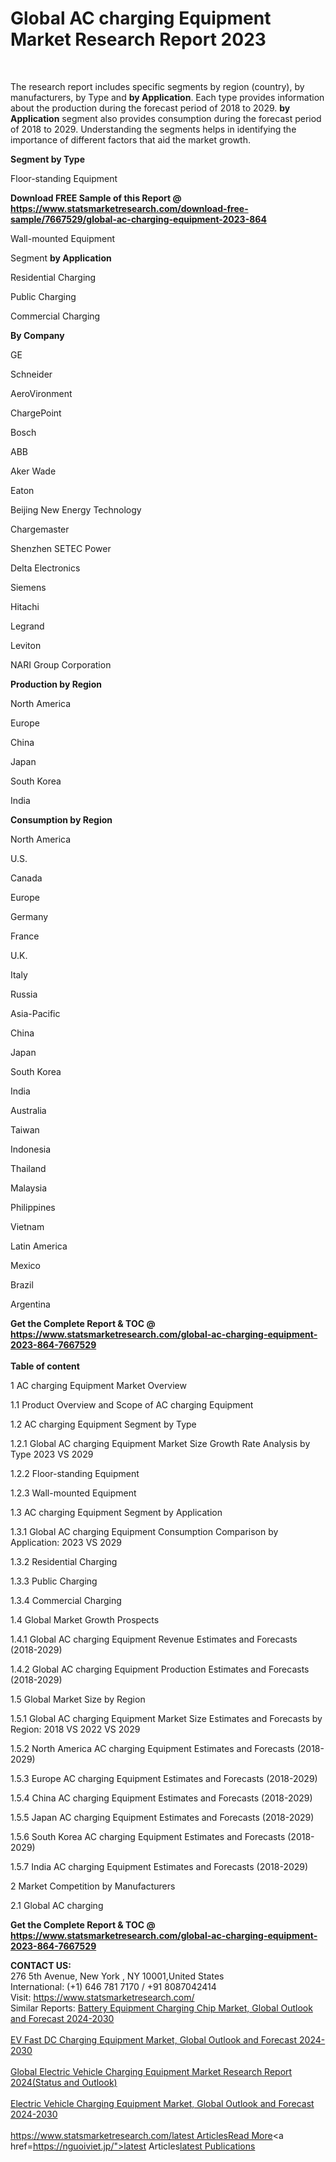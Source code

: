 <h1>Global AC charging Equipment Market Research Report 2023</h1><br/><p>The research report includes specific segments by region (country), by manufacturers, by Type and <strong>by Application</strong>. Each type provides information about the production during the forecast period of 2018 to 2029. <strong>by Application</strong> segment also provides consumption during the forecast period of 2018 to 2029. Understanding the segments helps in identifying the importance of different factors that aid the market growth.</p><p><strong>Segment by Type</strong></p><p>Floor-standing Equipment</p><p><strong>Download FREE Sample of this Report @ <a href="https://www.statsmarketresearch.com/download-free-sample/7667529/global-ac-charging-equipment-2023-864">https://www.statsmarketresearch.com/download-free-sample/7667529/global-ac-charging-equipment-2023-864</a></strong></p><p>Wall-mounted Equipment</p><p>Segment <strong>by Application</strong></p><p>Residential Charging</p><p>Public Charging</p><p>Commercial Charging</p><p><strong>By Company</strong></p><p>GE</p><p>Schneider</p><p>AeroVironment</p><p>ChargePoint</p><p>Bosch</p><p>ABB</p><p>Aker Wade</p><p>Eaton</p><p>Beijing New Energy Technology</p><p>Chargemaster</p><p>Shenzhen SETEC Power</p><p>Delta Electronics</p><p>Siemens</p><p>Hitachi</p><p>Legrand</p><p>Leviton</p><p>NARI Group Corporation</p><p><strong>Production by Region</strong></p><p>North America</p><p>Europe</p><p>China</p><p>Japan</p><p>South Korea</p><p>India</p><p><strong>Consumption by Region</strong></p><p>North America</p><p>U.S.</p><p>Canada</p><p>Europe</p><p>Germany</p><p>France</p><p>U.K.</p><p>Italy</p><p>Russia</p><p>Asia-Pacific</p><p>China</p><p>Japan</p><p>South Korea</p><p>India</p><p>Australia</p><p>Taiwan</p><p>Indonesia</p><p>Thailand</p><p>Malaysia</p><p>Philippines</p><p>Vietnam</p><p>Latin America</p><p>Mexico</p><p>Brazil</p><p>Argentina</p><div><b>Get the Complete Report & TOC @ <a href="https://www.statsmarketresearch.com/global-ac-charging-equipment-2023-864-7667529">https://www.statsmarketresearch.com/global-ac-charging-equipment-2023-864-7667529</a></b></div><br><b>Table of content</b><p>1 AC charging Equipment Market Overview<br />
 
  1.1 Product Overview and Scope of AC charging Equipment<br />
 
  1.2 AC charging Equipment Segment by Type<br />
 
  1.2.1 Global AC charging Equipment Market Size Growth Rate Analysis by Type 2023 VS 2029<br />
 
  1.2.2 Floor-standing Equipment<br />
 
  1.2.3 Wall-mounted Equipment<br />
 
  1.3 AC charging Equipment Segment by Application<br />
 
  1.3.1 Global AC charging Equipment Consumption Comparison by Application: 2023 VS 2029<br />
 
  1.3.2 Residential Charging<br />
 
  1.3.3 Public Charging<br />
 
  1.3.4 Commercial Charging<br />
 
  1.4 Global Market Growth Prospects<br />
 
  1.4.1 Global AC charging Equipment Revenue Estimates and Forecasts (2018-2029)<br />
 
  1.4.2 Global AC charging Equipment Production Estimates and Forecasts (2018-2029)<br />
 
  1.5 Global Market Size by Region<br />
 
  1.5.1 Global AC charging Equipment Market Size Estimates and Forecasts by Region: 2018 VS 2022 VS 2029<br />
 
  1.5.2 North America AC charging Equipment Estimates and Forecasts (2018-2029)<br />
 
  1.5.3 Europe AC charging Equipment Estimates and Forecasts (2018-2029)<br />
 
  1.5.4 China AC charging Equipment Estimates and Forecasts (2018-2029)<br />
 
  1.5.5 Japan AC charging Equipment Estimates and Forecasts (2018-2029)<br />
 
  1.5.6 South Korea AC charging Equipment Estimates and Forecasts (2018-2029)<br />
 
  1.5.7 India AC charging Equipment Estimates and Forecasts (2018-2029)<br />
 
 2 Market Competition by Manufacturers<br />
 
  2.1 Global AC charging<br><div><b>Get the Complete Report & TOC @ <a href="https://www.statsmarketresearch.com/global-ac-charging-equipment-2023-864-7667529">https://www.statsmarketresearch.com/global-ac-charging-equipment-2023-864-7667529</a></b></div></p> <b>CONTACT US:</b><br>276 5th Avenue, New York , NY 10001,United States<br>International: (+1) 646 781 7170 / +91 8087042414<br>Visit: <a href="https://www.statsmarketresearch.com/">https://www.statsmarketresearch.com/</a><br>Similar Reports: <a href="https://www.statsmarketresearch.com/global-ac-charging-equipment-2023-864-7667529">Battery Equipment Charging Chip Market, Global Outlook and Forecast 2024-2030</a><br/><br/><a href="https://www.statsmarketresearch.com/global-ac-charging-equipment-2023-864-7667529">EV Fast DC Charging Equipment Market, Global Outlook and Forecast 2024-2030</a><br/><br/><a href="https://www.statsmarketresearch.com/global-ac-charging-equipment-2023-864-7667529">Global Electric Vehicle Charging Equipment Market Research Report 2024(Status and Outlook)</a><br/><br/><a href="https://www.statsmarketresearch.com/global-ac-charging-equipment-2023-864-7667529">Electric Vehicle Charging Equipment Market, Global Outlook and Forecast 2024-2030</a><br/><br/><a href="https://gyeongbokgung.com">https://www.statsmarketresearch.com/</a><a href="https://hallyeomaritime.com">latest Articles</a><a href="https://jingwansa.com">Read More</a><a href=https://nguoiviet.jp/">latest Articles</a><a href="https://www.intelmarketresearch.com/">latest Publications</a>